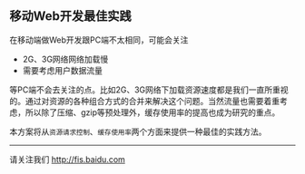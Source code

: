 ## 移动Web开发最佳实践

在移动端做Web开发跟PC端不太相同，可能会关注

- 2G、3G网络网络加载慢
- 需要考虑用户数据流量

等PC端不会去关注的点。比如2G、3G网络下加载资源速度都是我们一直所重视的。通过对资源的各种组合方式的合并来解决这个问题。当然流量也需要着重考虑，所以除了压缩、gzip等预处理外，缓存使用率的提高也成为研究的重点。

本方案将从`资源请求控制`、`缓存使用率`两个方面来提供一种最佳的实践方法。

---
请关注我们 http://fis.baidu.com